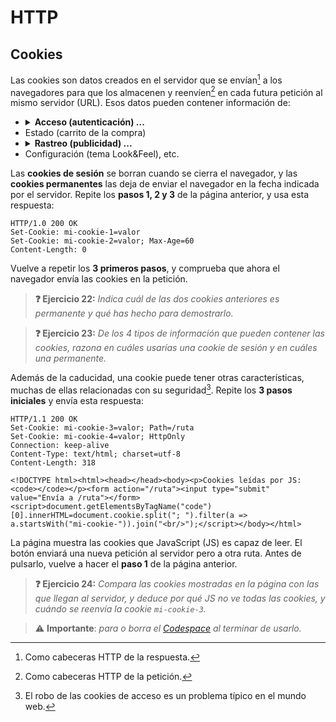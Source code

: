 # HTTP
## Cookies

Las cookies son datos creados en el servidor que se envían[^1] a los navegadores para que los almacenen y reenvíen[^2] en cada futura petición al mismo servidor (URL). Esos datos pueden contener información de:

- <details><summary><strong>Acceso (autenticación) ...</strong></summary><br><object type="image/svg+xml" data="./files/cookies.acceso.svg" width="100%"></object></details>
- Estado (carrito de la compra) 
- <details><summary><strong>Rastreo (publicidad) ...</strong></summary><br><object type="image/svg+xml" data="./files/cookies.rastreo.svg" width="100%"></object></details>
- Configuración (tema Look&Feel), etc.

Las **cookies de sesión** se borran cuando se cierra el navegador, y las **cookies permanentes** las deja de enviar el navegador en la fecha indicada por el servidor. Repite los **pasos 1, 2 y 3** de la página anterior, y usa esta respuesta:
```http
HTTP/1.0 200 OK
Set-Cookie: mi-cookie-1=valor
Set-Cookie: mi-cookie-2=valor; Max-Age=60
Content-Length: 0

```
Vuelve a repetir los **3 primeros pasos**, y comprueba que ahora el navegador envía las cookies en la petición. 

> **❓ Ejercicio 22:** _Indica cuál de las dos cookies anteriores es permanente y qué has hecho para demostrarlo._

> **❓ Ejercicio 23:** _De los 4 tipos de información que pueden contener las cookies, razona en cuáles usarías una cookie de sesión y en cuáles una permanente._

Además de la caducidad, una cookie puede tener otras características, muchas de ellas relacionadas con su seguridad[^3]. Repite los **3 pasos iniciales** y envía esta respuesta:
```http
HTTP/1.1 200 OK
Set-Cookie: mi-cookie-3=valor; Path=/ruta
Set-Cookie: mi-cookie-4=valor; HttpOnly
Connection: keep-alive
Content-Type: text/html; charset=utf-8
Content-Length: 318

<!DOCTYPE html><html><head></head><body><p>Cookies leídas por JS: <code></code></p><form action="/ruta"><input type="submit" value="Envía a /ruta"></form><script>document.getElementsByTagName("code")[0].innerHTML=document.cookie.split("; ").filter(a => a.startsWith("mi-cookie-")).join("<br/>");</script></body></html>

```
La página muestra las cookies que JavaScript (JS) es capaz de leer. El botón enviará una nueva petición al servidor pero a otra ruta. Antes de pulsarlo, vuelve a hacer el **paso 1** de la página anterior.

> **❓ Ejercicio 24:** _Compara las cookies mostradas en la página con las que llegan al servidor, y deduce por qué JS no ve todas las cookies, y cuándo se reenvía la cookie `mi-cookie-3`._

> ⚠️ **Importante**: _para o borra el [Codespace](https://github.com/codespaces) al terminar de usarlo._

[^1]: Como cabeceras HTTP de la respuesta.

[^2]: Como cabeceras HTTP de la petición.

[^3]: El robo de las cookies de acceso es un problema típico en el mundo web.